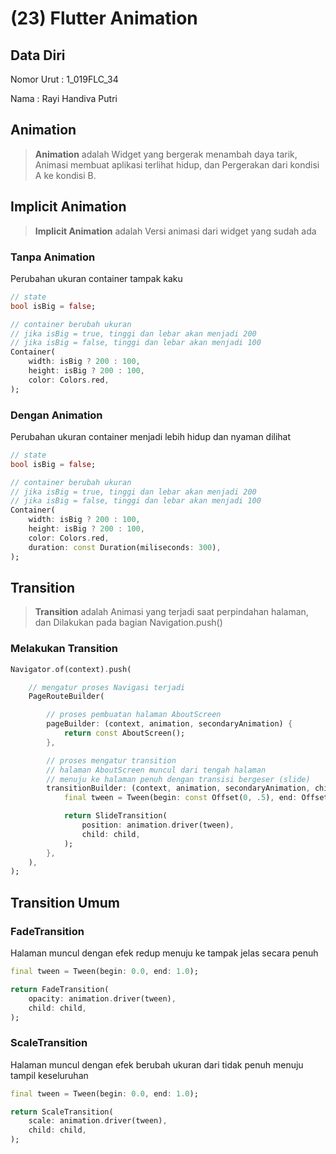 # (23) Flutter Animation
## Data Diri
Nomor Urut : 1_019FLC_34

Nama : Rayi Handiva Putri

## Animation
> **Animation** adalah Widget yang bergerak menambah daya tarik, Animasi membuat aplikasi terlihat hidup, dan Pergerakan dari kondisi A ke kondisi B. 

## Implicit Animation
> **Implicit Animation** adalah Versi animasi dari widget yang sudah ada

### Tanpa Animation 
Perubahan ukuran container tampak kaku
```dart
// state
bool isBig = false;

// container berubah ukuran
// jika isBig = true, tinggi dan lebar akan menjadi 200
// jika isBig = false, tinggi dan lebar akan menjadi 100
Container(
    width: isBig ? 200 : 100,
    height: isBig ? 200 : 100,
    color: Colors.red,
);
```

### Dengan Animation 
Perubahan ukuran container menjadi lebih hidup dan nyaman dilihat
```dart
// state
bool isBig = false;

// container berubah ukuran
// jika isBig = true, tinggi dan lebar akan menjadi 200
// jika isBig = false, tinggi dan lebar akan menjadi 100
Container(
    width: isBig ? 200 : 100,
    height: isBig ? 200 : 100,
    color: Colors.red,
    duration: const Duration(miliseconds: 300),
);
```

## Transition
> **Transition** adalah Animasi yang terjadi saat perpindahan halaman, dan Dilakukan pada bagian Navigation.push()

### Melakukan Transition
```dart
Navigator.of(context).push(

    // mengatur proses Navigasi terjadi
    PageRouteBuilder(

        // proses pembuatan halaman AboutScreen
        pageBuilder: (context, animation, secondaryAnimation) {
            return const AboutScreen();
        }, 

        // proses mengatur transition
        // halaman AboutScreen muncul dari tengah halaman
        // menuju ke halaman penuh dengan transisi bergeser (slide)
        transitionBuilder: (context, animation, secondaryAnimation, child) {
            final tween = Tween(begin: const Offset(0, .5), end: Offset.zero);

            return SlideTransition(
                position: animation.driver(tween),
                child: child,
            );
        },
    ),
);
```

## Transition Umum

### FadeTransition
Halaman muncul dengan efek redup menuju ke tampak jelas secara penuh
```dart
final tween = Tween(begin: 0.0, end: 1.0);

return FadeTransition(
    opacity: animation.driver(tween),
    child: child,
);
```

### ScaleTransition
Halaman muncul dengan efek berubah ukuran dari tidak penuh menuju tampil keseluruhan
```dart
final tween = Tween(begin: 0.0, end: 1.0);

return ScaleTransition(
    scale: animation.driver(tween),
    child: child,
);